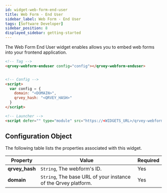```yaml
---
id: widget-web-form-end-user
title: Web Form - End User
sidebar_label: Web Form - End User
tags: [Software Developer]
sidebar_position: 8
displayed_sidebar: getting-started
---
```


The Web Form End User widget enables allows you to embed web forms into your frontend application.

```html
<!-- Tag -->
<qrvey-webform-enduser config="config"></qrvey-webform-enduser>


<!-- Config -->
<script>
  var config = {
    domain: "<DOMAIN>",
    qrvey_hash: "<QRVEY_HASH>"
  }
</script>

<!-- Launcher -->
<script defer="" type="module" src="https://<WIDGETS_URL>/qrvey-webforms-widgets/webform-widgets/webform-widgets.esm.js?2024-09-05T10:22:50.047Z"></script>

```

## Configuration Object
The following table lists the properties associated with this widget. 

| **Property** | **Value** | **Required** |
| --- | --- | --- |
| **qrvey_hash** | `String`, The webform's ID. | Yes |
| **domain** | `String`, The base URL of your instance of the Qrvey platform. | Yes |

